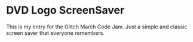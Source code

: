 # DVD Logo ScreenSaver

This is my entry for the Glitch March Code Jam. Just a simple and classic screen saver that everyone remembers.
